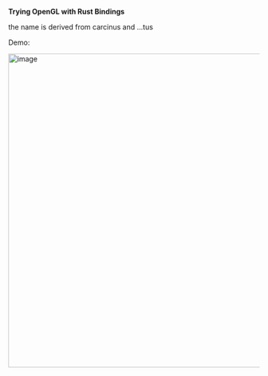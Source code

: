 **Trying OpenGL with Rust Bindings**

the name is derived from carcinus and ...tus


Demo:


<img width="807" height="629" alt="image" src="https://github.com/user-attachments/assets/3c87f29b-3aca-41cb-93c1-aa6f2f84de82" />
